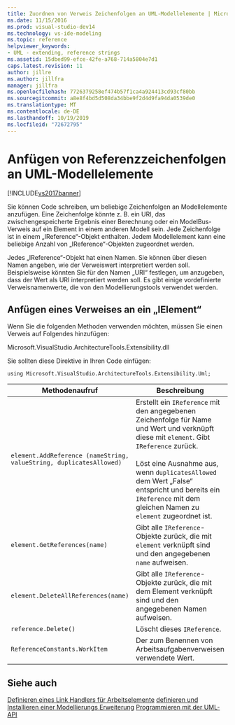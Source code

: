 ```yaml
---
title: Zuordnen von Verweis Zeichenfolgen an UML-Modellelemente | Microsoft-Dokumentation
ms.date: 11/15/2016
ms.prod: visual-studio-dev14
ms.technology: vs-ide-modeling
ms.topic: reference
helpviewer_keywords:
- UML - extending, reference strings
ms.assetid: 15dbed99-efce-42fe-a768-714a5804e7d1
caps.latest.revision: 11
author: jillre
ms.author: jillfra
manager: jillfra
ms.openlocfilehash: 7726379258ef474b57f1ca4a924413cd93cf80bb
ms.sourcegitcommit: a8e8f4bd5d508da34bbe9f2d4d9fa94da0539de0
ms.translationtype: MT
ms.contentlocale: de-DE
ms.lasthandoff: 10/19/2019
ms.locfileid: "72672795"
---
```

# <a name="attach-reference-strings-to-uml-model-elements"></a>Anfügen von Referenzzeichenfolgen an UML-Modellelemente
[!INCLUDE[vs2017banner](../includes/vs2017banner.md)]

Sie können Code schreiben, um beliebige Zeichenfolgen an Modellelemente anzufügen. Eine Zeichenfolge könnte z. B. ein URI, das zwischengespeicherte Ergebnis einer Berechnung oder ein ModelBus-Verweis auf ein Element in einem anderen Modell sein. Jede Zeichenfolge ist in einem „IReference“-Objekt enthalten. Jedem Modellelement kann eine beliebige Anzahl von „IReference“-Objekten zugeordnet werden.

 Jedes „IReference“-Objekt hat einen Namen. Sie können über diesen Namen angeben, wie der Verweiswert interpretiert werden soll. Beispielsweise könnten Sie für den Namen „URI“ festlegen, um anzugeben, dass der Wert als URI interpretiert werden soll. Es gibt einige vordefinierte Verweisnamenwerte, die von den Modellierungstools verwendet werden.

## <a name="attaching-a-reference-to-an-ielement"></a>Anfügen eines Verweises an ein „IElement“
 Wenn Sie die folgenden Methoden verwenden möchten, müssen Sie einen Verweis auf Folgendes hinzufügen:

 Microsoft.VisualStudio.ArchitectureTools.Extensibility.dll

 Sie sollten diese Direktive in Ihren Code einfügen:

 `using Microsoft.VisualStudio.ArchitectureTools.Extensibility.Uml;`

|Methodenaufruf|Beschreibung|
|-----------------|-----------------|
|`element.AddReference (nameString, valueString, duplicatesAllowed)`|Erstellt ein `IReference` mit den angegebenen Zeichenfolge für Name und Wert und verknüpft diese mit `element`. Gibt `IReference` zurück.<br /><br /> Löst eine Ausnahme aus, wenn `duplicatesAllowed` dem Wert „False“ entspricht und bereits ein `IReference` mit dem gleichen Namen zu `element` zugeordnet ist.|
|`element.GetReferences(name)`|Gibt alle `IReference`-Objekte zurück, die mit `element` verknüpft sind und den angegebenen `name` aufweisen.|
|`element.DeleteAllReferences(name)`|Gibt alle `IReference`-Objekte zurück, die mit dem Element verknüpft sind und den angegebenen Namen aufweisen.|
|`reference.Delete()`|Löscht dieses `IReference`.|
|`ReferenceConstants.WorkItem`|Der zum Benennen von Arbeitsaufgabenverweisen verwendete Wert.|

## <a name="see-also"></a>Siehe auch
 [Definieren eines Link Handlers für Arbeitselemente](../modeling/define-a-work-item-link-handler.md) [definieren und Installieren einer Modellierungs Erweiterung](../modeling/define-and-install-a-modeling-extension.md) [Programmieren mit der UML-API](../modeling/programming-with-the-uml-api.md)
